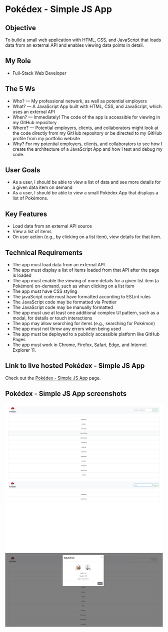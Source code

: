 # Pokédex - Simple JS App

## Objective 
To build a small web application with HTML, CSS, and JavaScript that loads data from an external API and enables viewing data points in detail. 

## My Role
- Full-Stack Web Developer

## The 5 Ws
- Who? — My professional network, as well as potential employers
- What? — A JavaScript App built with HTML, CSS, and JavaScript, which uses an
external API
- When? — Immediately! The code of the app is accessible  for viewing in my GitHub repository
- Where? — Potential employers, clients, and collaborators might look at the code directly from my GitHub repository or be directed to my GitHub profile from my portfolio website
- Why? For my potential employers, clients, and collaborators to see how I create the architecture of a JavaScript App and how I test and debug my code.

## User Goals 
- As a user, I should be able to view a list of data and see more details for a given data item on demand
- As a user, I should be able to view a small Pokédex App that displays a list of Pokémons.

## Key Features 
- Load data from an external API source 
- View a list of items 
- On user action (e.g., by clicking on a list item), view details for that item.

## Technical Requirements
- The app must load data from an external API 
- The app must display a list of items loaded from that API after the page is loaded 
- The app must enable the viewing of more details for a given list item (a Pokémon) on-demand, such as when clicking on a list item 
- The app must have CSS styling 
- The javaScript code must have formatted according to ESLint rules 
- The JavaScript code may be formatted via Prettier
- The JavaScript code may be manually formatted 
- The app must use at least one additional complex UI pattern, such as a modal, for details or touch interactions
- The app may allow searching for items (e.g., searching for Pokémon) 
- The app must not throw any errors when being used 
- The app must be deployed to a publicly accessible platform like GitHub Pages
- The app must work in Chrome, Firefox, Safari, Edge, and Internet Explorer 11.

## Link to live hosted Pokédex - Simple JS App
Check out the [Pokédex - Simple JS App](https://nickbalan.github.io/simple-js-app/) page.

## Pokédex - Simple JS App screenshots

![Livescreen](/img/Livescreen/Simple_JS_App_Livescreen_1.JPG)
![Livescreen](/img/Livescreen/Simple_JS_App_Livescreen_2.JPG)
![Livescreen](/img/Livescreen/Simple_JS_App_Livescreen_3.JPG)